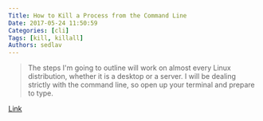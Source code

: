 ```yaml
---
Title: How to Kill a Process from the Command Line
Date: 2017-05-24 11:50:59
Categories: [cli]
Tags: [kill, killall]
Authors: sedlav
---
```


> The steps I'm going to outline will work on almost every Linux distribution, whether it is a desktop or a server. I will be dealing strictly with the command line, so open up your terminal and prepare to type.

[Link](https://www.linux.com/learn/intro-to-linux/2017/5/how-kill-process-command-line)
